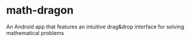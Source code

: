 math-dragon
===========

An Android app that features an intuitive drag&amp;drop interface for solving mathematical problems
